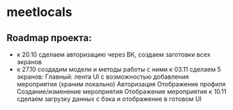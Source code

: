 # meetlocals

## Roadmap проекта:
- к 20.10 сделаем авторизацию через ВК, создаем заготовки всех экранов
- к 27.10 создадим модели и методы работы с ними
к 03.11 сделаем 5 экранов:
Главный: лента UI с возможностью добавления мероприятия (храним локально)
Авторизация
Отображение профиля
Создание/изменение мероприятия
Отображение мероприятия
к 10.11 сделаем загрузку данных с бэка и отображение в готовом UI
